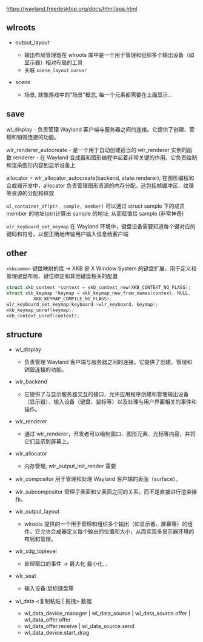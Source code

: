 https://wayland.freedesktop.org/docs/html/apa.html

## wlroots

- output_layout

  - 输出布局管理器在 wlroots 库中是一个用于管理和组织多个输出设备（如显示器）相对布局的工具
  - 关联 `scene_layout` `cursor`

- scene
  - 场景, 就像游戏中的"场景"概念, 每一个元素都需要在上面显示...

## save

wl_display - 负责管理 Wayland 客户端与服务器之间的连接。它提供了创建、管理和销毁连接的功能。

wlr_renderer_autocreate - 是一个用于自动创建适当的 wlr_renderer 实例的函数
renderer - 在 Wayland 合成器和图形编程中起着非常关键的作用。它负责绘制和渲染图形内容到显示设备上

allocator = wlr_allocator_autocreate(backend, state.renderer);
在图形编程和合成器开发中，allocator 负责管理图形资源的内存分配。这包括帧缓冲区、纹理等资源的分配和释放

`wl_container_of(ptr, sample, member)`
可以通过 struct sample 下的成员 member 的地址(ptr)计算出 sample 的地址, 从而赋值给 sample (非常神奇)

`wlr_keyboard_set_keymap` 在 Wayland 环境中，键盘设备需要知道每个键对应的键码和符号，以便正确地传输用户输入信息给客户端

## other

`xkbcommon` 键盘映射的库 -> XKB 是 X Window System 的键盘扩展，用于定义和管理键盘布局、键位绑定和其他键盘相关的配置

```c
struct xkb_context *context = xkb_context_new(XKB_CONTEXT_NO_FLAGS);
struct xkb_keymap *keymap = xkb_keymap_new_from_names(context, NULL,
          XKB_KEYMAP_COMPILE_NO_FLAGS);
wlr_keyboard_set_keymap(keyboard->wlr_keyboard, keymap);
xkb_keymap_unref(keymap);
xkb_context_unref(context);
```

## structure

- wl_display

  - 负责管理 Wayland 客户端与服务器之间的连接。它提供了创建、管理和销毁连接的功能。

- wlr_backend

  - 它提供了与显示服务器交互的接口，允许应用程序创建和管理输出设备（显示器）、输入设备（键盘、鼠标等）以及处理与用户界面相关的事件和操作。

- wlr_renderer

  - 通过 wlr_renderer，开发者可以绘制窗口、图形元素、光标等内容，并将它们显示到屏幕上。

- wlr_allocator

  - 内存管理, wlr_output_init_render 需要

- wlr_compositor 用于管理和处理 Wayland 客户端的表面（surface）。
- wlr_subcompositor 管理子表面和父表面之间的关系，而不是直接进行渲染操作。

- wlr_output_layout

  - wlroots 提供的一个用于管理和组织多个输出（如显示器、屏幕等）的组件。它允许合成器定义每个输出的位置和大小，从而实现多显示器环境的布局和管理。

- wlr_xdg_toplevel

  - 处理窗口的事件 -> 最大化 最小化...

- wlr_seat

  - 输入设备:鼠标键盘等

- wl_data <复制粘贴 | 拖拽> 数据
  - wl_data_device_manager | wl_data_source | wl_data_source.offer | wl_data_offer.offer
  - wl_data_offer.receive | wl_data_source.send
  - wl_data_device.start_drag
